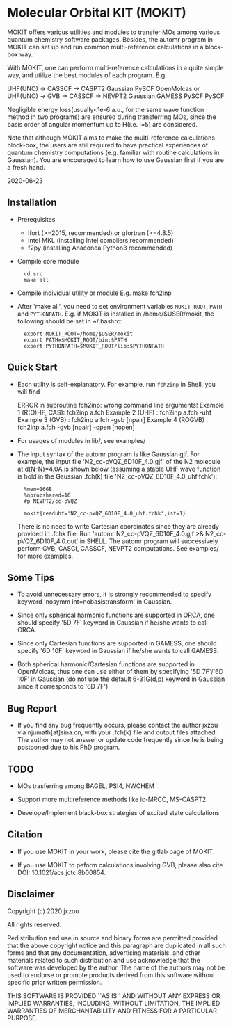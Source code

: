 # Molecular Orbital KIT (MOKIT)
MOKIT offers various utilities and modules to transfer MOs among various quantum
chemistry software packages. Besides, the automr program in MOKIT can set up and
run common multi-reference calculations in a block-box way.

With MOKIT, one can perform multi-reference calculations in a quite simple way,
and utilize the best modules of each program. E.g.

  UHF(UNO) -> CASSCF -> CASPT2
  Gaussian    PySCF     OpenMolcas
or
  UHF(UNO) -> GVB   -> CASSCF -> NEVPT2
  Gaussian    GAMESS   PySCF     PySCF

Negligible energy loss(usually<1e-6 a.u., for the same wave function method in two
programs) are ensured during transferring MOs, since the basis order of angular
momentum up to H(i.e. l=5) are considered.

Note that although MOKIT aims to make the multi-reference calculations block-box,
the users are still required to have practical experiences of quantum chemistry
computations (e.g. familiar with routine calculations in Gaussian). You are encouraged
to learn how to use Gaussian first if you are a fresh hand.

2020-06-23

Installation
------------

* Prerequisites
    - ifort (>=2015, recommended) or gfortran (>=4.8.5)
    - Intel MKL (installing Intel compilers recommended)
    - f2py (installing Anaconda Python3 recommended)

* Compile core module

        cd src
        make all

* Compile individual utility or module
  E.g.
        make fch2inp

* After 'make all', you need to set environment variables `MOKIT_ROOT`, `PATH` and `PYTHONPATH`.
  E.g. if MOKIT is installed in /home/$USER/mokit, the following should be set in ~/.bashrc:

        export MOKIT_ROOT=/home/$USER/mokit
        export PATH=$MOKIT_ROOT/bin:$PATH
        export PYTHONPATH=$MOKIT_ROOT/lib:$PYTHONPATH

Quick Start
-----------
* Each utility is self-explanatory. For example, run `fch2inp` in Shell,
  you will find

   ERROR in subroutine fch2inp: wrong command line arguments!
   Example 1 (R(O)HF, CAS): fch2inp a.fch
   Example 2 (UHF)        : fch2inp a.fch -uhf
   Example 3 (GVB)        : fch2inp a.fch -gvb [npair]
   Example 4 (ROGVB)      : fch2inp a.fch -gvb [npair] -open [nopen]

* For usages of modules in lib/, see examples/

* The input syntax of the automr program is like Gaussian gjf. For example, the input
  file 'N2_cc-pVQZ_6D10F_4.0.gjf' of the N2 molecule at d(N-N)=4.0A is shown below
  (assuming a stable UHF wave function is hold in the Gaussian .fch(k) file 'N2_cc-pVQZ_6D10F_4.0_uhf.fchk'):

        %mem=16GB
        %nprocshared=16
        #p NEVPT2/cc-pVQZ

        mokit{readuhf='N2_cc-pVQZ_6D10F_4.0_uhf.fchk',ist=1} 

  There is no need to write Cartesian coordinates since they are already provided in .fchk file. Run
  'automr N2_cc-pVQZ_6D10F_4.0.gjf >& N2_cc-pVQZ_6D10F_4.0.out' in SHELL. The automr
  program will successively perform GVB, CASCI, CASSCF, NEVPT2 computations. See examples/
  for more examples.

Some Tips
---------
* To avoid unnecessary errors, it is strongly recommended to specify keyword
  'nosymm int=nobasistransform' in Gaussian.

* Since only spherical harmonic functions are supported in ORCA, one should specify
  '5D 7F' keyword in Gaussian if he/she wants to call ORCA.

* Since only Cartesian functions are supported in GAMESS, one should specify '6D 10F'
  keyword in Gaussian if he/she wants to call GAMESS.

* Both spherical harmonic/Cartesian functions are supported in OpenMolcas, thus
  one can use either of them by specifying '5D 7F'/'6D 10F' in Gaussian (do not
  use the default 6-31G(d,p) keyword in Gaussian since it corresponds to '6D 7F')

Bug Report
----------
* If you find any bug frequently occurs, please contact the author jxzou via njumath[at]sina.cn,
  with your .fch(k) file and output files attached. The author may not answer or update code
  frequently since he is being postponed due to his PhD program.

TODO
----
* MOs trasferring among BAGEL, PSI4, NWCHEM

* Support more multireference methods like ic-MRCC, MS-CASPT2

* Develope/Implement black-box strategies of excited state calculations

Citation
--------
* If you use MOKIT in your work, please cite the gitlab page of MOKIT.

* If you use MOKIT to peform calculations involving GVB, please also cite DOI: 10.1021/acs.jctc.8b00854.

Disclaimer
----------
Copyright (c) 2020 jxzou

All rights reserved.

Redistribution and use in source and binary forms are permitted provided that the above copyright notice and this paragraph are duplicated in all such forms and that any documentation, advertising materials, and other materials related to such distribution and use acknowledge that the software was developed by the author. The name of the authors may not be used to endorse or promote products derived from this software without specific prior written permission.

THIS SOFTWARE IS PROVIDED ``AS IS'' AND WITHOUT ANY EXPRESS OR IMPLIED WARRANTIES, INCLUDING, WITHOUT LIMITATION, THE IMPLIED WARRANTIES OF MERCHANTABILITY AND FITNESS FOR A PARTICULAR PURPOSE.

